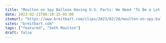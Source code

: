 ```yaml
---
title: "Moulton on Spy Balloon Having U.S. Parts: We Need ‘To Be a Lot More Conscious’ on Export Controls"
date: 2023-02-21T06:10:15-05:00
itemurl: "https://www.breitbart.com/clips/2023/02/20/moulton-on-spy-balloon-having-u-s-parts-we-need-to-be-a-lot-more-conscious-on-export-controls/"
sites: "breitbart.com"
tags: ["featured", "Seth Moulton"]
draft: false
---
```


